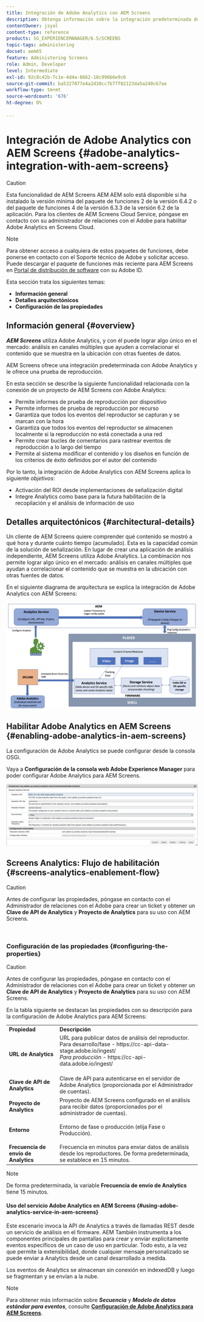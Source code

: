 ```yaml
---
title: Integración de Adobe Analytics con AEM Screens
description: Obtenga información sobre la integración predeterminada de AEM Screens con Adobe Analytics y le ofrece una prueba de reproducción.
contentOwner: jsyal
content-type: reference
products: SG_EXPERIENCEMANAGER/6.5/SCREENS
topic-tags: administering
docset: aem65
feature: Administering Screens
role: Admin, Developer
level: Intermediate
exl-id: 92c8c42b-7c1e-4d4a-8662-18c99666e9c6
source-git-commit: ba5327077e4a2d30cc7b77f02123da5a240c67ae
workflow-type: tm+mt
source-wordcount: '676'
ht-degree: 0%

---
```


# Integración de Adobe Analytics con AEM Screens {#adobe-analytics-integration-with-aem-screens}

>[!CAUTION]
>
>Esta funcionalidad de AEM Screens AEM AEM solo está disponible si ha instalado la versión mínima del paquete de funciones 2 de la versión 6.4.2 o del paquete de funciones 4 de la versión 6.3.3 de la versión 6.2 de la aplicación. Para los clientes de AEM Screens Cloud Service, póngase en contacto con su administrador de relaciones con el Adobe para habilitar Adobe Analytics en Screens Cloud.

>[!NOTE]
>
>Para obtener acceso a cualquiera de estos paquetes de funciones, debe ponerse en contacto con el Soporte técnico de Adobe y solicitar acceso. Puede descargar el paquete de funciones más reciente para AEM Screens en [Portal de distribución de software](https://experience.adobe.com/#/downloads/content/software-distribution/es/aem.html) con su Adobe ID.

Esta sección trata los siguientes temas:

* **Información general**
* **Detalles arquitectónicos**
* **Configuración de las propiedades**

## Información general {#overview}

***AEM Screens*** utiliza Adobe Analytics, y con él puede lograr algo único en el mercado: análisis en canales múltiples que ayuden a correlacionar el contenido que se muestra en la ubicación con otras fuentes de datos.

AEM Screens ofrece una integración predeterminada con Adobe Analytics y le ofrece una prueba de reproducción.

En esta sección se describe la siguiente funcionalidad relacionada con la conexión de un proyecto de AEM Screens con Adobe Analytics:

* Permite informes de prueba de reproducción por dispositivo
* Permite informes de prueba de reproducción por recurso
* Garantiza que todos los eventos del reproductor se capturan y se marcan con la hora
* Garantiza que todos los eventos del reproductor se almacenen localmente si la reproducción no está conectada a una red
* Permite crear bucles de comentarios para rastrear eventos de reproducción a lo largo del tiempo
* Permite al sistema modificar el contenido y los diseños en función de los criterios de éxito definidos por el autor del contenido

Por lo tanto, la integración de Adobe Analytics con AEM Screens aplica lo siguiente *objetivos*:

* Activación del ROI desde implementaciones de señalización digital
* Integre Analytics como base para la futura habilitación de la recopilación y el análisis de información de uso

## Detalles arquitectónicos {#architectural-details}

Un cliente de AEM Screens quiere comprender qué contenido se mostró a qué hora y durante cuánto tiempo (acumulado). Esta es la capacidad común de la solución de señalización. En lugar de crear una aplicación de análisis independiente, AEM Screens utiliza Adobe Analytics. La combinación nos permite lograr algo único en el mercado: análisis en canales múltiples que ayudan a correlacionar el contenido que se muestra en la ubicación con otras fuentes de datos.

En el siguiente diagrama de arquitectura se explica la integración de Adobe Analytics con AEM Screens:

![screen_shot_2018-09-12at85611am](assets/screen_shot_2018-09-12at85611am.png)

## Habilitar Adobe Analytics en AEM Screens {#enabling-adobe-analytics-in-aem-screens}

La configuración de Adobe Analytics se puede configurar desde la consola OSGi.

Vaya a **Configuración de la consola web Adobe Experience Manager** para poder configurar Adobe Analytics para AEM Screens.

![screen_shot_2018-09-04at25550pm](assets/screen_shot_2018-09-04at25550pm.png)

## Screens Analytics: Flujo de habilitación {#screens-analytics-enablement-flow}

>[!CAUTION]
>
>Antes de configurar las propiedades, póngase en contacto con el Administrador de relaciones con el Adobe para crear un ticket y obtener un **Clave de API de Analytics** y **Proyecto de Analytics** para su uso con AEM Screens.

![]()

### Configuración de las propiedades {#configuring-the-properties}

>[!CAUTION]
>
>Antes de configurar las propiedades, póngase en contacto con el Administrador de relaciones con el Adobe para crear un ticket y obtener un **Clave de API de Analytics** y **Proyecto de Analytics** para su uso con AEM Screens.

En la tabla siguiente se destacan las propiedades con su descripción para la configuración de Adobe Analytics para AEM Screens:

<table>
 <tbody>
  <tr>
   <td><strong>Propiedad</strong></td>
   <td><strong>Descripción</strong></td>
  </tr>
  <tr>
   <td><strong>URL de Analytics</strong></td>
   <td>URL para publicar datos de análisis del reproductor. <br>
   Para desarrollo/fase</em> - https://cc-api-data-stage.adobe.io/ingest/<br /> <em>Para producción</em> - https://cc-api-data.adobe.io/ingest/<br /> <br /></td>
  </tr>
  <tr>
   <td><strong>Clave de API de Analytics</strong></td>
   <td>Clave de API para autenticarse en el servidor de Adobe Analytics (proporcionada por el Administrador de cuentas).</td>
  </tr>
  <tr>
   <td><strong>Proyecto de Analytics</strong></td>
   <td>Proyecto de AEM Screens configurado en el análisis para recibir datos (proporcionados por el administrador de cuentas).</td>
  </tr>
  <tr>
   <td><strong>Entorno</strong></td>
   <td><p>Entorno de fase o producción (elija Fase o Producción).</p></td>
  </tr>
  <tr>
   <td><strong>Frecuencia de envío de Analytics</strong></td>
   <td>Frecuencia en minutos para enviar datos de análisis desde los reproductores. De forma predeterminada, se establece en 15 minutos.</td>
  </tr>
 </tbody>
</table>

>[!NOTE]
>
>De forma predeterminada, la variable **Frecuencia de envío de Analytics** tiene 15 minutos.

#### Uso del servicio Adobe Analytics en AEM Screens {#using-adobe-analytics-service-in-aem-screens}

Este escenario invoca la API de Analytics a través de llamadas REST desde un servicio de análisis en el firmware. AEM También instrumenta a los componentes principales de pantallas para crear y enviar explícitamente eventos específicos de un caso de uso en particular. Todo esto, a la vez que permite la extensibilidad, donde cualquier mensaje personalizado se puede enviar a Analytics desde un canal desarrollado a medida.

Los eventos de Analytics se almacenan sin conexión en indexedDB y luego se fragmentan y se envían a la nube.

>[!NOTE]
>
>Para obtener más información sobre ***Secuencia*** y ***Modelo de datos estándar para eventos***, consulte **[Configuración de Adobe Analytics para AEM Screens](configuring-adobe-analytics-aem-screens.md)**.
